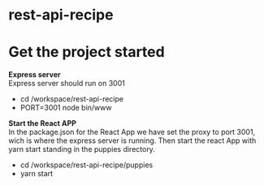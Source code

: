# rest-api-recipe

# Get the project started
**Express server**  
Express server should run on 3001
- cd /workspace/rest-api-recipe 
- PORT=3001 node bin/www

**Start the React APP**  
In the package.json for the React App we have set the proxy to port 3001, wich is where the express server is running. Then start the react App with yarn start standing in the puppies directory.

- cd /workspace/rest-api-recipe/puppies
- yarn start
